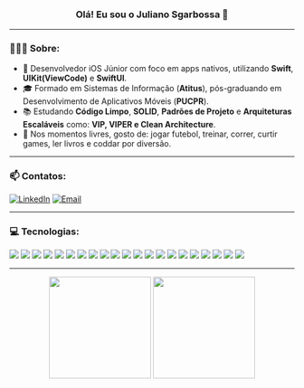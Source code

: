 <h3 align="center">Olá! Eu sou o Juliano Sgarbossa 👋</h3>

---

### 👨🏻‍💻 Sobre:
- 📱 Desenvolvedor iOS Júnior com foco em apps nativos, utilizando **Swift**, **UIKit(ViewCode)** e **SwiftUI**.
- 🎓 Formado em Sistemas de Informação (**Atitus**), pós-graduando em Desenvolvimento de Aplicativos Móveis (**PUCPR**).
- 📚 Estudando **Código Limpo**, **SOLID**, **Padrões de Projeto** e **Arquiteturas Escaláveis** como: **VIP, VIPER e Clean Architecture**.
- 🧩 Nos momentos livres, gosto de: jogar futebol, treinar, correr, curtir games, ler livros e coddar por diversão.  

---

### 📫 Contatos:

[![LinkedIn](https://img.shields.io/badge/linkedin-White?style=for-the-badge&color=%230A66C2)](https://www.linkedin.com/in/julianosgarbossa)
[![Email](https://img.shields.io/badge/gmail-White?style=for-the-badge&color=%23D14836)](mailto:contato.julianosgarbossa@gmail.com)

---

### 💻 Tecnologias:

<p align="left">
<img src="https://img.shields.io/badge/swift-White?style=for-the-badge&logo=swift&logoColor=white&color=%23F05138"/>
<img src="https://img.shields.io/badge/uikit-White?style=for-the-badge&logo=uikit&logoColor=white&color=%232396F3"/>
<img src="https://img.shields.io/badge/swiftui-White?style=for-the-badge&logo=swift&logoColor=white&color=%231575F9"/>
<img src="https://img.shields.io/badge/xcode-White?style=for-the-badge&logo=xcode&logoColor=white&color=%23147EFB"/>
<img src="https://img.shields.io/badge/git-White?style=for-the-badge&logo=git&logoColor=white&color=%23F05032"/>
<img src="https://img.shields.io/badge/github-White?style=for-the-badge&logo=github&logoColor=white&color=%23181717"/>
<img src="https://img.shields.io/badge/MVC%7CMVP%7CMVVM-White?style=for-the-badge&logo=vercel&logoColor=white&color=%231E88E5"/>
<img src="https://img.shields.io/badge/json-White?style=for-the-badge&logo=json&logoColor=white&color=%23000000"/>
<img src="https://img.shields.io/badge/API%20REST-White?style=for-the-badge&logo=swagger&logoColor=white&color=4A90E2"/>
<img src="https://img.shields.io/badge/postman-White?style=for-the-badge&logo=postman&logoColor=white&color=%23FF6C37"/>
<img src="https://img.shields.io/badge/swift%20package%20manager-White?style=for-the-badge&logo=swift&logoColor=white&color=%23F05138"/>
<img src="https://img.shields.io/badge/cocoapods-White?style=for-the-badge&logo=cocoapods&logoColor=white&color=%23EE3322"/>
<img src="https://img.shields.io/badge/firebase-White?style=for-the-badge&logo=firebase&logoColor=white&color=%23DD2C00"/>
<img src="https://img.shields.io/badge/figma-White?style=for-the-badge&logo=figma&logoColor=white&color=%23F24E1E"/>
<img src="https://img.shields.io/badge/xctest-White?style=for-the-badge&logo=swift&logoColor=white&color=%2300B14F"/>
<img src="https://img.shields.io/badge/fastlane-White?style=for-the-badge&logo=fastlane&logoColor=white&color=%2300F200"/>
<img src = "https://img.shields.io/badge/swiftlint-White?style=for-the-badge&logo=swift&logoColor=white&color=%23F05138"/>
<img src="https://img.shields.io/badge/coredata-White?style=for-the-badge&logo=swift&logoColor=white&color=%236E6E6E"/>
<img src="https://img.shields.io/badge/sqlite-White?style=for-the-badge&logo=sqlite&logoColor=white&color=%23003B57"/>
<img src="https://img.shields.io/badge/AI-White?style=for-the-badge&logo=OPENAI&logoColor=white&color=%23412991"/>
<img src="https://img.shields.io/badge/macos-White?style=for-the-badge&logo=apple&logoColor=white&color=%23000000"/>
</p>

---

<div align="center">
  <img height="180em" src="https://github-readme-stats.vercel.app/api?username=julianosgarbossa&show_icons=true&theme=radical&hide_title=true&hide_rank=true"/>
  <img height="180em" src="https://github-readme-stats.vercel.app/api/top-langs/?username=julianosgarbossa&layout=compact&theme=radical&hide_title=false"/>
</div>
